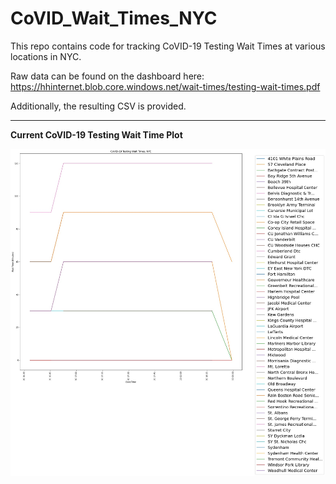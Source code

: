 # CoVID_Wait_Times_NYC

This repo contains code for tracking CoVID-19 Testing Wait Times at various locations in NYC. 

Raw data can be found on the dashboard here: 
https://hhinternet.blob.core.windows.net/wait-times/testing-wait-times.pdf

Additionally, the resulting CSV is provided. 

--------------------------------------------------------------------------------------------------


**Current CoVID-19 Testing Wait Time Plot**

![Wait Time Plot](https://github.com/juliennelachance/CoVID_Wait_Times_NYC/blob/main/wait_times.jpg)
